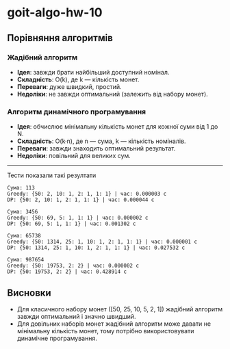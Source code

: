 # goit-algo-hw-10

## Порівняння алгоритмів

### Жадібний алгоритм
- **Ідея**: завжди брати найбільший доступний номінал.  
- **Складність**: O(k), де k — кількість монет.  
- **Переваги**: дуже швидкий, простий.
- **Недоліки**: не завжди оптимальний (залежить від набору монет).

### Алгоритм динамічного програмування
- **Ідея**: обчислює мінімальну кількість монет для кожної суми від 1 до N.  
- **Складність**: O(k·n), де n — сума, k — кількість номіналів.  
- **Переваги**: завжди знаходить оптимальний результат.  
- **Недоліки**: повільний для великих сум.

---

Тести показали такі резултати

```
Сума: 113
Greedy: {50: 2, 10: 1, 2: 1, 1: 1} | час: 0.000003 c
DP: {50: 2, 10: 1, 2: 1, 1: 1} | час: 0.000044 c

Сума: 3456
Greedy: {50: 69, 5: 1, 1: 1} | час: 0.000002 c
DP: {50: 69, 5: 1, 1: 1} | час: 0.001302 c

Сума: 65738
Greedy: {50: 1314, 25: 1, 10: 1, 2: 1, 1: 1} | час: 0.000001 c
DP: {50: 1314, 25: 1, 10: 1, 2: 1, 1: 1} | час: 0.027532 c

Сума: 987654
Greedy: {50: 19753, 2: 2} | час: 0.000002 c
DP: {50: 19753, 2: 2} | час: 0.428914 c

```

## Висновки

- Для класичного набору монет ([50, 25, 10, 5, 2, 1]) жадібний алгоритм завжди оптимальний і значно швидший.  
- Для довільних наборів монет жадібний алгоритм може давати не мінімальну кількість монет, тому потрібно використовувати динамічне програмування.
